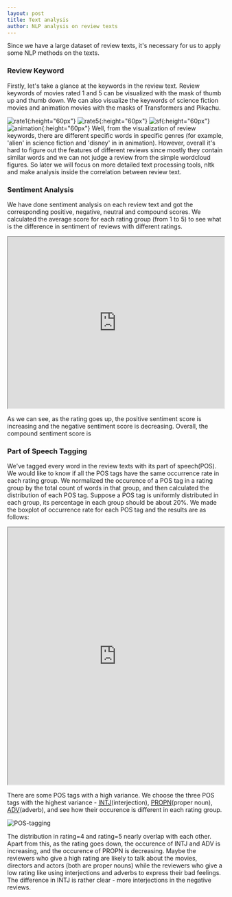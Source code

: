 ```yaml
---
layout: post
title: Text analysis
author: NLP analysis on review texts
---
```


Since we have a large dataset of review texts, it's necessary for us to apply some NLP methods on the texts.
### Review Keyword
Firstly, let's take a glance at the keywords in the review text. Review keywords of movies rated 1 and 5 can be visualized with the mask of thumb up and thumb down. We can also visualize the keywords of science fiction movies and animation movies with the masks of Transformers and Pikachu.

![rate1](img/text/rate1.png){:height="60px"}
![rate5](img/text/rate5.png){:height="60px"}
![sf](img/text/sf.png){:height="60px"}
![animation](img/text/animation.png){:height="60px"}
Well, from the visualization of review keywords, there are different specific words in specific genres (for example, 'alien' in science fiction and 'disney' in in animation). However, overall it's hard to figure out the features of different reviews since mostly they contain similar words and we can not judge a review from the simple wordcloud figures. So later we will focus on more detailed text processing tools, nltk and make analysis inside the correlation between review text.


### Sentiment Analysis

We have done sentiment analysis on each review text and got the corresponding positive, negative, neutral and compound scores. We calculated the average score for each rating group (from 1 to 5) to see what is the difference in sentiment of reviews with different ratings.

<iframe src="https://plot.ly/~jeffliu/4/sentiment-of-reviews-with-different-ratings/" width="100%" height="400px"></iframe>

As we can see, as the rating goes up, the positive sentiment score is increasing and the negative sentiment score is decreasing. Overall, the compound sentiment score is 

### Part of Speech Tagging

We've tagged every word in the review texts with its part of speech(POS). We would like to know if all the POS tags have the same occurrence rate in each rating group. We normalized the occurence of a POS tag in a rating group by the total count of words in that group, and then calculated the distribution of each POS tag. Suppose a POS tag is uniformly distributed in each group, its percentage in each group should be about 20%. We made the boxplot of occurrence rate for each POS tag and the results are as follows:

<iframe src="https://plot.ly/~jeffliu/6/distribution-of-each-pos-tag/" width="100%" height="600px"></iframe>

There are some POS tags with a high variance. We choose the three POS tags with the highest variance - [INTJ](http://universaldependencies.org/u/pos/all.html#al-u-pos/INTJ)(interjection), [PROPN](http://universaldependencies.org/u/pos/all.html#al-u-pos/PROPN)(proper noun), [ADV](http://universaldependencies.org/u/pos/all.html#al-u-pos/ADV)(adverb), and see how their occurence is different in each rating group.

![POS-tagging](img/text/POS-tagging.png)

The distribution in rating=4 and rating=5 nearly overlap with each other. Apart from this, as the rating goes down, the occurence of INTJ and ADV is increasing, and the occurence of PROPN is decreasing. Maybe the reviewers who give a high rating are likely to talk about the movies, directors and actors (both are proper nouns) while the reviewers who give a low rating like using interjections and adverbs to express their bad feelings. The difference in INTJ is rather clear - more interjections in the negative reviews.

